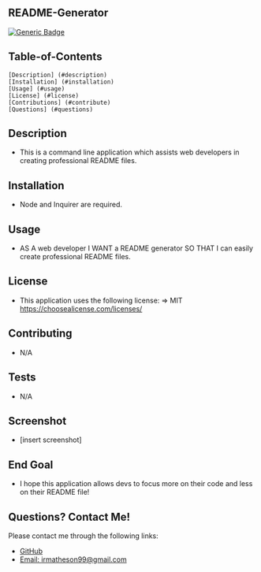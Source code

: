 ## README-Generator
   [![Generic Badge](https://img.shields.io/badge/License-{license}-blue.svg)](https://choosealicense.com/licenses/)
   

  ## Table-of-Contents
    [Description] (#description)
    [Installation] (#installation)
    [Usage] (#usage)
    [License] (#license)
    [Contributions] (#contribute)
    [Questions] (#questions)

  ## Description
  * This is a command line application which assists web developers in creating professional README files.


  ## Installation
  * Node and Inquirer are required.

  ## Usage
  * AS A web developer I WANT a README generator SO THAT I can easily create professional README files.

  ## License
  * This application uses the following license:
     => MIT
  https://choosealicense.com/licenses/

  ## Contributing
  * N/A

  ## Tests
  * N/A

  ## Screenshot
  * [insert screenshot]

  ## End Goal
  * I hope this application allows devs to focus more on their code and less on their README file!

  ## Questions? Contact Me!
  Please contact me through the following links:
  * [GitHub](https://github.com/undefined)
  * [Email: irmatheson99@gmail.com](mailto:irmatheson99@gmail.com)  
  